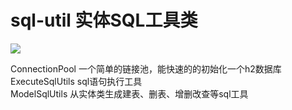 # sql-util 实体SQL工具类

[![](https://jitpack.io/v/com.gitee.wb04307201/sql-util.svg)](https://jitpack.io/#com.gitee.wb04307201/sql-util)

ConnectionPool 一个简单的链接池，能快速的的初始化一个h2数据库  
ExecuteSqlUtils sql语句执行工具  
ModelSqlUtils 从实体类生成建表、删表、增删改查等sql工具  
